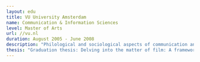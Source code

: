 ```yaml
---
layout: edu
title: VU University Amsterdam
name: Communication & Information Sciences
level: Master of Arts
url: //vu.nl
duration: August 2005 - June 2008
description: "Philological and sociological aspects of communication and persuasion. Minors include history of graphic design, film theory and film study, Academic Dutch language."
thesis: "Graduation thesis: Delving into the matter of film: A framework of persuasive film’s analysis based on the theory of persuasion and film theory."
---
```

